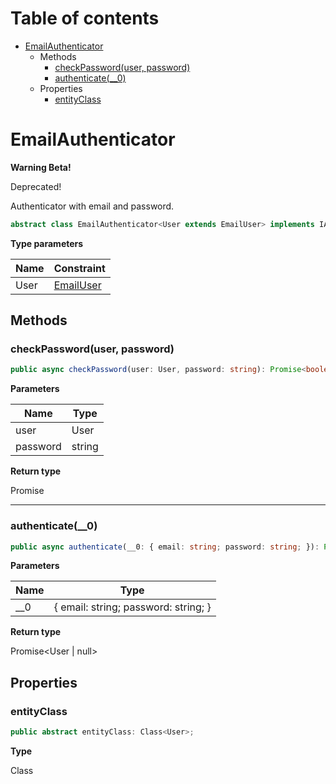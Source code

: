 # Table of contents

* [EmailAuthenticator][ClassDeclaration-3]
    * Methods
        * [checkPassword(user, password)][MethodDeclaration-1]
        * [authenticate(__0)][MethodDeclaration-2]
    * Properties
        * [entityClass][PropertyDeclaration-10]

# EmailAuthenticator

**Warning Beta!**

Deprecated!</span>

Authenticator with email and password.

```typescript
abstract class EmailAuthenticator<User extends EmailUser> implements IAuthenticator<User>
```

**Type parameters**

| Name | Constraint                          |
| ---- | ----------------------------------- |
| User | [EmailUser][InterfaceDeclaration-0] |
## Methods

### checkPassword(user, password)

```typescript
public async checkPassword(user: User, password: string): Promise<boolean>;
```

**Parameters**

| Name     | Type   |
| -------- | ------ |
| user     | User   |
| password | string |

**Return type**

Promise<boolean>

----------

### authenticate(__0)

```typescript
public async authenticate(__0: { email: string; password: string; }): Promise<User | null>;
```

**Parameters**

| Name | Type                                 |
| ---- | ------------------------------------ |
| __0  | { email: string; password: string; } |

**Return type**

Promise<User | null>

## Properties

### entityClass

```typescript
public abstract entityClass: Class<User>;
```

**Type**

Class<User>

[ClassDeclaration-3]: emailauthenticator.md#emailauthenticator
[InterfaceDeclaration-0]: ../index.md#emailuser
[MethodDeclaration-1]: emailauthenticator.md#checkpassworduser-password
[MethodDeclaration-2]: emailauthenticator.md#authenticate__0
[PropertyDeclaration-10]: emailauthenticator.md#entityclass